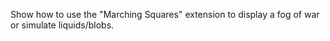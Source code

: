 Show how to use the "Marching Squares" extension to display a fog of war or simulate liquids/blobs.
